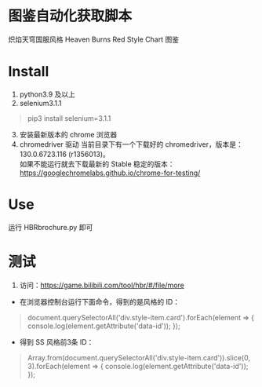 # 图鉴自动化获取脚本
炽焰天穹国服风格 Heaven Burns Red Style Chart 图鉴

# Install
1. python3.9 及以上
2. selenium3.1.1
> pip3 install selenium=3.1.1
3. 安装最新版本的 chrome 浏览器
4. chromedriver 驱动
当前目录下有一个下载好的 chromedriver，版本是：130.0.6723.116 (r1356013)。  
如果不能运行就去下载最新的 Stable 稳定的版本：https://googlechromelabs.github.io/chrome-for-testing/

# Use
运行 HBRbrochure.py 即可

# 测试
1. 访问：https://game.bilibili.com/tool/hbr/#/file/more
* 在浏览器控制台运行下面命令，得到的是风格的 ID：
> document.querySelectorAll('div.style-item.card').forEach(element => {
    console.log(element.getAttribute('data-id'));
});

* 得到 SS 风格前3条 ID：
> Array.from(document.querySelectorAll('div.style-item.card')).slice(0, 3).forEach(element => {
        console.log(element.getAttribute('data-id'));
});

